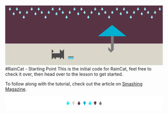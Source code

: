 ![RainCat Initial Code](documentation/header.png)
#RainCat - Starting Point
This is the initial code for RainCat, feel free to check it over, then head over to the lesson to get started.


To follow along with the tutorial, check out the article on [Smashing Magazine](NEED-LINK).

![divider](documentation/divider.png)